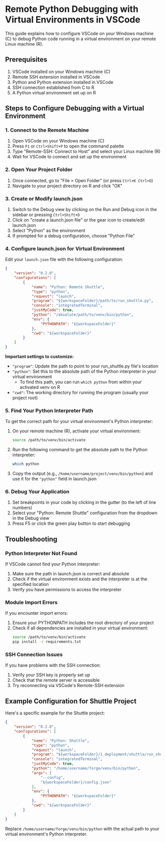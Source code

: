 # Remote Python Debugging with Virtual Environments in VSCode

This guide explains how to configure VSCode on your Windows machine (C) to debug Python code running in a virtual environment on your remote Linux machine (R).

## Prerequisites

1. VSCode installed on your Windows machine (C)
2. Remote SSH extension installed in VSCode
3. Python and Python extension installed in VSCode
4. SSH connection established from C to R
5. A Python virtual environment set up on R

## Steps to Configure Debugging with a Virtual Environment

### 1. Connect to the Remote Machine

1. Open VSCode on your Windows machine (C)
2. Press `F1` or `Ctrl+Shift+P` to open the command palette
3. Type "Remote-SSH: Connect to Host" and select your Linux machine (R)
4. Wait for VSCode to connect and set up the environment

### 2. Open Your Project Folder

1. Once connected, go to "File > Open Folder" (or press `Ctrl+K Ctrl+O`)
2. Navigate to your project directory on R and click "OK"

### 3. Create or Modify launch.json

1. Switch to the Debug view by clicking on the Run and Debug icon in the sidebar or pressing `Ctrl+Shift+D`
2. Click on "create a launch.json file" or the gear icon to create/edit launch.json
3. Select "Python" as the environment
4. If prompted for a debug configuration, choose "Python File"

### 4. Configure launch.json for Virtual Environment

Edit your `launch.json` file with the following configuration:

```json
{
    "version": "0.2.0",
    "configurations": [
        {
            "name": "Python: Remote Shuttle",
            "type": "python",
            "request": "launch",
            "program": "${workspaceFolder}/path/to/run_shuttle.py",
            "console": "integratedTerminal",
            "justMyCode": true,
            "python": "/absolute/path/to/venv/bin/python",
            "env": {
                "PYTHONPATH": "${workspaceFolder}"
            },
            "cwd": "${workspaceFolder}"
        }
    ]
}
```

**Important settings to customize:**

- `"program"`: Update the path to point to your run_shuttle.py file's location
- `"python"`: Set this to the absolute path of the Python interpreter in your virtual environment
  - To find this path, you can run `which python` from within your activated venv on R
- `"cwd"`: The working directory for running the program (usually your project root)

### 5. Find Your Python Interpreter Path

To get the correct path for your virtual environment's Python interpreter:

1. On your remote machine (R), activate your virtual environment:
   ```bash
   source /path/to/venv/bin/activate
   ```

2. Run the following command to get the absolute path to the Python interpreter:
   ```bash
   which python
   ```

3. Copy the output (e.g., `/home/username/project/venv/bin/python`) and use it for the `"python"` field in launch.json

### 6. Debug Your Application

1. Set breakpoints in your code by clicking in the gutter (to the left of line numbers)
2. Select your "Python: Remote Shuttle" configuration from the dropdown in the Debug view
3. Press F5 or click the green play button to start debugging

## Troubleshooting

### Python Interpreter Not Found

If VSCode cannot find your Python interpreter:

1. Make sure the path in launch.json is correct and absolute
2. Check if the virtual environment exists and the interpreter is at the specified location
3. Verify you have permissions to access the interpreter

### Module Import Errors

If you encounter import errors:

1. Ensure your PYTHONPATH includes the root directory of your project
2. Check if all dependencies are installed in your virtual environment:
   ```bash
   source /path/to/venv/bin/activate
   pip install -r requirements.txt
   ```

### SSH Connection Issues

If you have problems with the SSH connection:

1. Verify your SSH key is properly set up
2. Check that the remote server is accessible
3. Try reconnecting via VSCode's Remote-SSH extension

## Example Configuration for Shuttle Project

Here's a specific example for the Shuttle project:

```json
{
    "version": "0.2.0",
    "configurations": [
        {
            "name": "Python: Shuttle",
            "type": "python",
            "request": "launch",
            "program": "${workspaceFolder}/1_deployment/shuttle/run_shuttle.py",
            "console": "integratedTerminal",
            "justMyCode": true,
            "python": "/home/username/forge/venv/bin/python",
            "args": [
                "--config", 
                "${workspaceFolder}/config.json"
            ],
            "env": {
                "PYTHONPATH": "${workspaceFolder}"
            },
            "cwd": "${workspaceFolder}"
        }
    ]
}
```

Replace `/home/username/forge/venv/bin/python` with the actual path to your virtual environment's Python interpreter.
